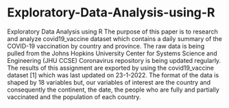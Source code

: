 # Exploratory-Data-Analysis-using-R
Exploratory Data Analysis using R
The purpose of this paper is to research and analyze covid19_vaccine dataset which contains a
daily summary of the COVID-19 vaccination by country and province. The raw data is being
pulled from the Johns Hopkins University Center for Systems Science and Engineering (JHU
CCSE) Coronavirus repository is being updated regularly. The results of this assignment are
exported by using the covid19_vaccine dataset [1] which was last updated on 23-1-2022. The
format of the data is shaped by 18 variables but, our variables of interest are the country and
consequently the continent, the date, the people who are fully and partially vaccinated and the
population of each country.
